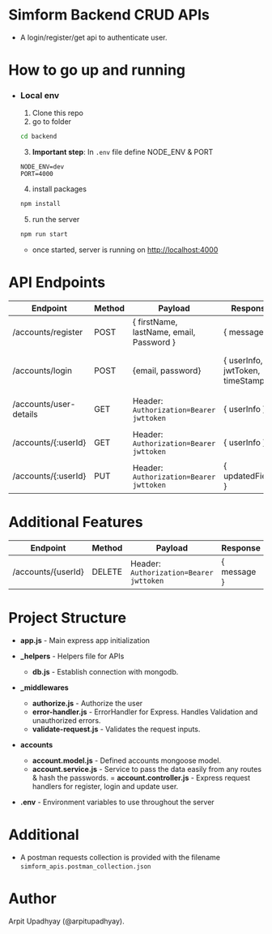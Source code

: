 # Simform Backend CRUD APIs

- A login/register/get api to authenticate user.

# How to go up and running

- ### Local env

  1. Clone this repo
  2. go to folder

  ```sh
  cd backend
  ```

  3. **Important step**: In `.env` file define NODE_ENV & PORT

  ```
  NODE_ENV=dev
  PORT=4000
  ```

  4. install packages

  ```sh
  npm install
  ```

  5. run the server

  ```sh
  npm run start
  ```

  - once started, server is running on [http://localhost:4000](http://localhost:4000)

# API Endpoints

| Endpoint               | Method | Payload                                  | Response                           | Requirements                     | Description                          |
| ---------------------- | ------ | ---------------------------------------- | ---------------------------------- | -------------------------------- | ------------------------------------ |
| /accounts/register     | POST   | { firstName, lastName, email, Password } | { message }                        | `password` must have 6 digit     | Register API                         |
| /accounts/login        | POST   | {email, password}                        | { userInfo, jwtToken, timeStamps } | Form fields can't be blank       | authenticate user and sign jwt token |
| /accounts/user-details | GET    | Header: `Authorization=Bearer jwttoken`  | { userInfo }                       | Need to pass Authorization token | Get user info by jwt token           |
| /accounts/{:userId}    | GET    | Header: `Authorization=Bearer jwttoken`  | { userInfo }                       | Need to pass Authorization token | Get user info by UserId              |
| /accounts/{:userId}    | PUT    | Header: `Authorization=Bearer jwttoken`  | { updatedFields }                  | Need to pass Authorization token | Update user info by userId           |

# Additional Features

| Endpoint           | Method | Payload                                 | Response    | Requirements                     | Description                   |
| ------------------ | ------ | --------------------------------------- | ----------- | -------------------------------- | ----------------------------- |
| /accounts/{userId} | DELETE | Header: `Authorization=Bearer jwttoken` | { message } | Need to pass Authorization token | Delete the user from database |

# Project Structure

- **app.js** - Main express app initialization
- **\_helpers** - Helpers file for APIs
  - **db.js** - Establish connection with mongodb.
- **\_middlewares**

  - **authorize.js** - Authorize the user
  - **error-handler.js** - ErrorHandler for Express. Handles Validation and unauthorized errors.
  - **validate-request.js** - Validates the request inputs.

- **accounts**

  - **account.model.js** - Defined accounts mongoose model.
  - **account.service.js** - Service to pass the data easily from any routes & hash the passwords.
    = **account.controller.js** - Express request handlers for register, login and update user.

- **.env** - Environment variables to use throughout the server

# Additional

- A postman requests collection is provided with the filename `simform_apis.postman_collection.json`

# Author

Arpit Upadhyay (@arpitupadhyay).
